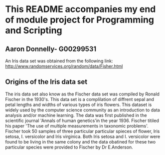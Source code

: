 # This README accompanies my end of module project for Programming and Scripting
## Aaron Donnelly- G00299531
An Iris data set was obtained from the following link: http://www.randomservices.org/random/data/Fisher.html

## Origins of the Iris data set
The iris data set also know as the Fischer data set was compiled by Ronald Fischer in the 1930's. This data set is a complilation of diffrent sepal and petal lengths and widths of various types of iris flowers. This dataset is widely used by the computer science community as an introduction to data analysis and/or machine learning. The data was first published in the scientific journal 'Annals of human genetics'in the year 1936. Fischer titiled his paper 'The use of multiple measurements in taxonomic problems'. Fischer took 50 samples of three particular particular spieces of flower, Iris setosa, I. versicolor and Iris virginica. Both Iris setosa and I. versicolor were found to be living in the same colony and the data obatined for these two particular species were provided to Fischer by Dr E.Anderson. 



